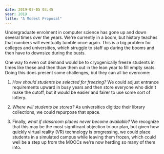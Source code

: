 ```yaml
---
date: 2019-07-05 03:45
year: 2019
title: "A Modest Proposal"
---
```


Undergraduate enrolment in computer science has gone up and down several times over the years.
We're currently in a boom,
but history teaches that numbers will eventually tumble once again.
This is a big problem for colleges and universities,
which struggle to staff up during the booms
and then have to downsize during the busts.

One way to even out demand would be to cryogenically freeze students in times like these
and then thaw them out in the lean year to fill empty seats.
Doing this does present some challenges,
but they can all be overcome:

1.  *How should students be selected for freezing?*
    We could adjust entrance requirements upward in busy years
    and then store everyone who didn't make the cutoff,
    but it would be easier and fairer to use some sort of lottery.

2.  *Where will students be stored?*
    As universities digitize their library collections,
    we could repurpose that space.

3.  Finally,
    *what if classroom places never become available?*
    We recognize that this may be the most significant objection to our plan,
    but given how quickly virtual reality (VR) technology is progressing,
    we could place students in a simulated campus while leaving them frozen,
    which could well be a step up from the MOOCs we're now herding so many of them into.
